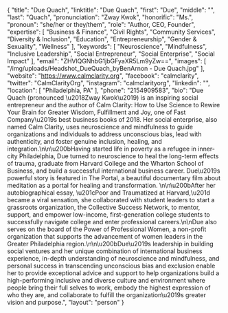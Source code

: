 {
  "title": "Due Quach",
  "linktitle": "Due Quach",
  "first": "Due",
  "middle": "",
  "last": "Quach",
  "pronunciation": "Zway Kwok",
  "honorific": "Ms.",
  "pronoun": "she/her or they/them",
  "role": "Author, CEO, Founder",
  "expertise": [
    "Business & Finance",
    "Civil Rights",
    "Community Services",
    "Diversity & Inclusion",
    "Education",
    "Entrepreneurship",
    "Gender & Sexuality",
    "Wellness"
  ],
  "keywords": [
    "Neuroscience",
    "Mindfulness",
    "Inclusive Leadership",
    "Social Entrepreneur",
    "Social Enterprise",
    "Social Impact"
  ],
  "email": "ZHVlQGNhbG1jbGFyaXR5Lm9yZw==",
  "images": [
    "/img/uploads/Headshot_DueQuach_byBenArnon - Due Quach.jpg"
  ],
  "website": "https://www.calmclarity.org",
  "facebook": "calmclarity",
  "twitter": "CalmClarityOrg",
  "instagram": "calmclarityorg",
  "linkedin": "",
  "location": [
    "Philadelphia, PA"
  ],
  "phone": "2154909583",
  "bio": "Due Quach (pronounced \u2018Zway Kwok\u2019) is an inspiring social entrepreneur and the author of Calm Clarity: How to Use Science to Rewire Your Brain for Greater Wisdom, Fulfillment and Joy, one of Fast Company\u2019s best business books of 2018. Her social enterprise, also named Calm Clarity, uses neuroscience and mindfulness to guide organizations and individuals to address unconscious bias, lead with authenticity, and foster genuine inclusion, healing, and integration.\n\n\u200bHaving started life in poverty as a refugee in inner-city Philadelphia, Due turned to neuroscience to heal the long-term effects of trauma, graduate from Harvard College and the Wharton School of Business, and build a successful international business career. Due\u2019s powerful story is featured in The Portal, a beautiful documentary film about meditation as a portal for healing and transformation. \n\n\u200bAfter her autobiographical essay, \u201cPoor and Traumatized at Harvard,\u201d became a viral sensation, she collaborated with student leaders to start a grassroots organization, the Collective Success Network, to mentor, support, and empower low-income, first-generation college students to successfully navigate college and enter professional careers.\n\nDue also serves on the board of the Power of Professional Women, a non-profit organization that supports the advancement of women leaders in the Greater Philadelphia region.\n\n\u200bDue\u2019s leadership in building social ventures and her unique combination of international business experience, in-depth understanding of neuroscience and mindfulness, and personal success in transcending unconscious bias and exclusion enable her to provide exceptional advice and support to help organizations build a high-performing inclusive and diverse culture and environment where people bring their full selves to work, embody the highest expression of who they are, and collaborate to fulfill the organization\u2019s greater vision and purpose.",
  "layout": "person"
}
